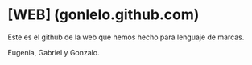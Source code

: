 # [WEB] (gonlelo.github.com)

Este es el github de la web que hemos hecho para lenguaje de marcas.

Eugenia, Gabriel y Gonzalo.
